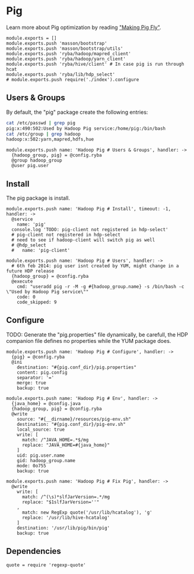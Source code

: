 
# Pig

Learn more about Pig optimization by reading ["Making Pig Fly"][fly].

    module.exports = []
    module.exports.push 'masson/bootstrap'
    module.exports.push 'masson/bootstrap/utils'
    module.exports.push 'ryba/hadoop/mapred_client'
    module.exports.push 'ryba/hadoop/yarn_client'
    module.exports.push 'ryba/hive/client' # In case pig is run through hcat
    module.exports.push 'ryba/lib/hdp_select'
    # module.exports.push require('./index').configure

## Users & Groups

By default, the "pig" package create the following entries:

```bash
cat /etc/passwd | grep pig
pig:x:490:502:Used by Hadoop Pig service:/home/pig:/bin/bash
cat /etc/group | grep hadoop
hadoop:x:502:yarn,mapred,hdfs,hue
```

    module.exports.push name: 'Hadoop Pig # Users & Groups', handler: ->
      {hadoop_group, pig} = @config.ryba
      @group hadoop_group
      @user pig.user

## Install

The pig package is install.

    module.exports.push name: 'Hadoop Pig # Install', timeout: -1, handler: ->
      @service
        name: 'pig'
      console.log 'TODO: pig-client not registered in hdp-select'
      # pig-client not registered in hdp-select
      # need to see if hadoop-client will switch pig as well
      # @hdp_select
      #   name: 'pig-client'

    module.exports.push name: 'Hadoop Pig # Users', handler: ->
      # 6th feb 2014: pig user isnt created by YUM, might change in a future HDP release
      {hadoop_group} = @config.ryba
      @execute
        cmd: "useradd pig -r -M -g #{hadoop_group.name} -s /bin/bash -c \"Used by Hadoop Pig service\""
        code: 0
        code_skipped: 9

## Configure

TODO: Generate the "pig.properties" file dynamically, be carefull, the HDP
companion file defines no properties while the YUM package does.

    module.exports.push name: 'Hadoop Pig # Configure', handler: ->
      {pig} = @config.ryba
      @ini
        destination: "#{pig.conf_dir}/pig.properties"
        content: pig.config
        separator: '='
        merge: true
        backup: true

    module.exports.push name: 'Hadoop Pig # Env', handler: ->
      {java_home} = @config.java
      {hadoop_group, pig} = @config.ryba
      @write
        source: "#{__dirname}/resources/pig-env.sh"
        destination: "#{pig.conf_dir}/pig-env.sh"
        local_source: true
        write: [
          match: /^JAVA_HOME=.*$/mg
          replace: "JAVA_HOME=#{java_home}"
        ]
        uid: pig.user.name
        gid: hadoop_group.name
        mode: 0o755
        backup: true

    module.exports.push name: 'Hadoop Pig # Fix Pig', handler: ->
      @write
        write: [
          match: /^(\s)*slfJarVersion=.*/mg
          replace: "$1slfJarVersion=''"
        ,
          match: new RegExp quote('/usr/lib/hcatalog'), 'g'
          replace: '/usr/lib/hive-hcatalog'
        ]
        destination: '/usr/lib/pig/bin/pig'
        backup: true

## Dependencies

    quote = require 'regexp-quote'

[fly]: http://chimera.labs.oreilly.com/books/1234000001811/ch08.html
